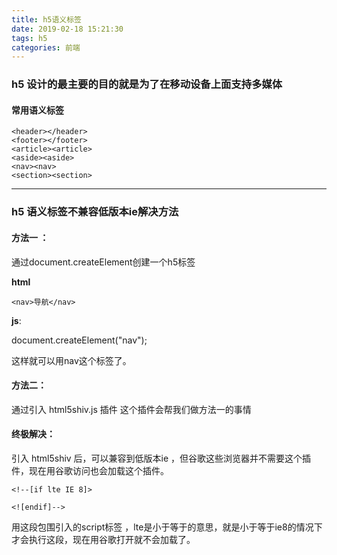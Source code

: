 ```yaml
---
title: h5语义标签
date: 2019-02-18 15:21:30
tags: h5
categories: 前端
---
```


 ### h5 设计的最主要的目的就是为了在移动设备上面支持多媒体 

 #### 常用语义标签

```
<header></header>
<footer></footer>
<article><article>
<aside><aside>
<nav><nav>
<section><section>
```

---

### h5 语义标签不兼容低版本ie解决方法

#### 方法一 ：

通过document.createElement创建一个h5标签 

 **html** 

 ```
<nav>导航</nav>
 ```
**js**:

document.createElement("nav");

这样就可以用nav这个标签了。


 
#### 方法二：
通过引入 html5shiv.js 插件 这个插件会帮我们做方法一的事情 

 
#### 终极解决：

引入 html5shiv 后，可以兼容到低版本ie ，但谷歌这些浏览器并不需要这个插件，现在用谷歌访问也会加载这个插件。 

```
<!--[if lte IE 8]>

<![endif]-->
```

用这段包围引入的script标签 ，lte是小于等于的意思，就是小于等于ie8的情况下才会执行这段，现在用谷歌打开就不会加载了。